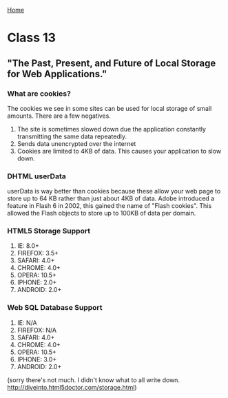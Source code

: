 [Home](README.md)

# Class 13
## "The Past, Present, and Future of Local Storage for Web Applications."
### What are cookies?
The cookies we see in some sites can be used for local storage of small amounts. There are a few negatives.
1. The site is sometimes slowed down due the application constantly transmitting the same data repeatedly.
2. Sends data unencrypted over the internet
3. Cookies are limited to 4KB of data. This causes your application to slow down.

### DHTML userData
userData is way better than cookies because these allow your web page to store up to 64 KB rather than just about 4KB of data. Adobe introduced a feature in Flash 6 in 2002, this gained the name of "Flash cookies". This allowed the Flash objects to store up to 100KB of data per domain. 

### HTML5 Storage Support
1. IE: 8.0+
2. FIREFOX: 3.5+
3. SAFARI: 4.0+
4. CHROME: 4.0+
5. OPERA: 10.5+
6. IPHONE: 2.0+
7. ANDROID: 2.0+
### Web SQL Database Support
1. IE: N/A
2. FIREFOX: N/A
3. SAFARI: 4.0+
4. CHROME: 4.0+
5. OPERA: 10.5+
6. IPHONE: 3.0+
7. ANDROID: 2.0+

(sorry there's not much. I didn't know what to all write down. http://diveinto.html5doctor.com/storage.html)